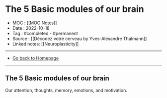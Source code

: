 # The 5 Basic modules of our brain
- MOC : [[MOC Notes]]
- Date : 2022-10-18
- Tag : #completed - #permanent 
- Source : [[Décodez votre cerveau by Yves-Alexandre Thalmann]]
- Linked notes: [[Neuroplasticity]]
-------------------
- [Go back to Homepage](https://misudashi.ga/)
-----

## The 5 Basic modules of our brain

Our attention, thoughts, memory, emotions, and motivation.